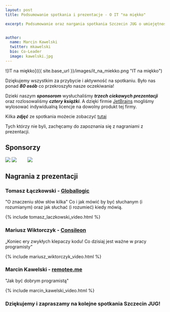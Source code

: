 ```yaml
---
layout: post
title: Podsumowanie spotkania i prezentacje - O IT "na miękko"

excerpt: Podsumowanie oraz nargania spotkania Szczecin JUG o umiejętnościach miękkich które powinien rozwijać współczesny programista.


author:
  name: Marcin Kawelski
  twitter: mkawelski
  bio: Co-Leader
  image: kawelski.jpg
---
```


![IT na miękko]({{ site.base_url }}/images/it_na_miekko.png "IT na miękko")

Dziękujemy wszystkim za przybycie i aktywność na spotkaniu. Było nas ponad ***80 osób*** co przekroszyło nasze oczekiwania!

Dzieki naszym ***sponsorom*** wysłuchaliśmy ***trzech ciekawych prezentacji*** oraz rozlosowaliśmy ***cztery książki***.
A dzięki firmie [JetBrains](https://www.jetbrains.com/) mogliśmy wylosować indywidualną licencje na dowolny produkt tej firmy.

Kilka ***zdjęć*** ze spotkania możecie zobaczyć [tutaj](https://web.facebook.com/media/set/?set=a.691894047633353.1073741835.131555067000590&type=1&l=f4747d433e)

Tych którzy nie byli, zachęcamy do zapoznania się z nagraniami z prezentacji.

## Sponsorzy

<a href="https://www.globallogic.com/"><img style="max-width: 300px" src="{{ site.base_url }}/images/sponsors/GlobalLogic-logo.jpg"></a>
<a href="https://consileon.pl/"><img style="max-width: 300px" src="{{ site.base_url }}/images/sponsors/consileon_logo.gif"></a>
<a href="https://intive.com/"><img style="max-height: 50px; margin-left: 30px;" src="{{ site.base_url }}/images/sponsors/intive.png"></a>

## Nagrania z prezentacji

### Tomasz Łączkowski - [Globallogic](https://www.globallogic.com/)
"O znaczeniu słów słów kilka"
Co i jak mówić by być słuchanym (i rozumianym) oraz jak słuchać (i rozumieć)
kiedy mówią.

{% include tomasz_laczkowski_video.html %}

### Mariusz Wiktorczyk - [Consileon](https://consileon.pl/)
„Koniec ery zwykłych klepaczy kodu! Co dzisiaj jest ważne w pracy programisty”

{% include mariusz_wiktorczyk_video.html %}

### Marcin Kawelski - [remotee.me](http://remotee.me)
"Jak być dobrym programistą"

{% include marcin_kawelski_video.html %}


### Dziękujemy i zapraszamy na kolejne spotkania Szczecin JUG!

